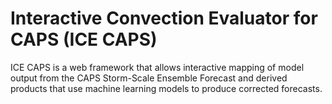 Interactive Convection Evaluator for CAPS (ICE CAPS)
====================================================

ICE CAPS is a web framework that allows interactive mapping of model output from the CAPS Storm-Scale Ensemble Forecast and derived products that use machine learning models to produce corrected forecasts.
